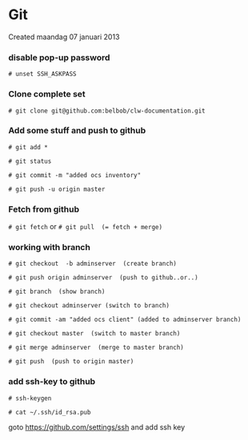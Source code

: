 # Git
Created maandag 07 januari 2013


### disable pop-up password
``# unset SSH_ASKPASS``

### Clone complete set
``# git clone git@github.com:belbob/clw-documentation.git``

### Add some stuff and push to github
``# git add *``

``# git status``

``# git commit -m "added ocs inventory"``

``# git push -u origin master``

### Fetch from github
``# git fetch``
or
``# git pull  (= fetch + merge)``

### working with branch
``# git checkout  -b adminserver  (create branch)``

``# git push origin adminserver  (push to github..or..)``

``# git branch  (show branch)``

``# git checkout adminserver (switch to branch)``

``# git commit -am "added ocs client" (added to adminserver branch)``

``# git checkout master  (switch to master branch)``

``# git merge adminserver  (merge to master branch)``

``# git push  (push to origin master)``


### add ssh-key to github
``# ssh-keygen``

``# cat ~/.ssh/id_rsa.pub``

goto <https://github.com/settings/ssh> and add ssh key

